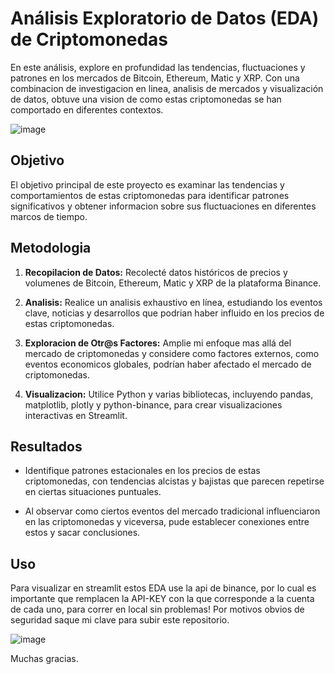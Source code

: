 # Análisis Exploratorio de Datos (EDA) de Criptomonedas

En este análisis, explore en profundidad las tendencias, fluctuaciones y patrones en los mercados de Bitcoin, Ethereum, Matic y XRP. Con una combinacion de investigacion en linea,
analisis de mercados y visualización de datos, obtuve una vision de como estas criptomonedas se han comportado en diferentes contextos.

![image](https://github.com/MartiPeker/PIAnalisisCripto/assets/83708254/3aa79c24-fb16-485d-9a7b-100b93fe478f)


## Objetivo

El objetivo principal de este proyecto es examinar las tendencias y comportamientos de estas criptomonedas para identificar patrones significativos y obtener informacion
sobre sus fluctuaciones en diferentes marcos de tiempo.

## Metodologia

1. **Recopilacion de Datos:** Recolecté datos históricos de precios y volumenes de Bitcoin, Ethereum, Matic y XRP de la plataforma Binance.

2. **Analisis:** Realice un analisis exhaustivo en línea, estudiando los eventos clave, noticias y desarrollos que podrian haber influido en los precios de estas criptomonedas.

3. **Exploracion de Otr@s Factores:** Amplie mi enfoque mas allá del mercado de criptomonedas y considere como factores externos, como eventos economicos globales,
podrían haber afectado el mercado de criptomonedas.

5. **Visualizacion:** Utilice Python y varias bibliotecas, incluyendo pandas, matplotlib, plotly y python-binance, para crear visualizaciones interactivas en Streamlit.

## Resultados

- Identifique patrones estacionales en los precios de estas criptomonedas, con tendencias alcistas y bajistas que parecen repetirse en ciertas situaciones puntuales.

- Al observar como ciertos eventos del mercado tradicional influenciaron en las criptomonedas y viceversa, pude establecer conexiones entre estos y sacar conclusiones.

## Uso

Para visualizar en streamlit estos EDA use la api de binance, por lo cual es importante que remplacen la API-KEY con la que corresponde a la cuenta de cada uno, para correr en local sin problemas!
Por motivos obvios de seguridad saque mi clave para subir este repositorio.


![image](https://github.com/MartiPeker/PIAnalisisCripto/assets/83708254/1d6671fb-3439-40dc-a943-591349fbb88f)


Muchas gracias.


